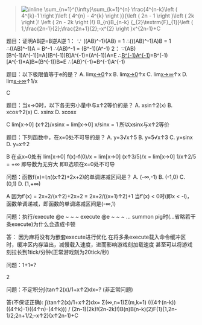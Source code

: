 > <img src="https://latex.codecogs.com/svg.image?\inline&space;\sum_{n=1}^{\infty}\sum_{k=1}^{n}&space;\frac{4^{n-k}\left&space;(&space;4^{k}-1&space;\right&space;)\left&space;(&space;4^{n}&space;-&space;4^{k}&space;\right&space;)}{\left&space;(&space;2n&space;-&space;1&space;\right&space;)\left&space;(&space;2k&space;\right&space;)!&space;\left&space;(&space;2n&space;-&space;2k&space;\right&space;)!}&space;B_{n}B_{n-k}&space;{_{2}\textrm{F}_{1}}\left&space;(&space;1,\frac{2n-1}{2};\frac{2n&plus;1}{2};-x^{2}&space;\right&space;)x^{2n-1}&plus;C" title="\inline \sum_{n=1}^{\infty}\sum_{k=1}^{n} \frac{4^{n-k}\left ( 4^{k}-1 \right )\left ( 4^{n} - 4^{k} \right )}{\left ( 2n - 1 \right )\left ( 2k \right )! \left ( 2n - 2k \right )!} B_{n}B_{n-k} {_{2}\textrm{F}_{1}}\left ( 1,\frac{2n-1}{2};\frac{2n+1}{2};-x^{2} \right )x^{2n-1}+C" />

题目：证明AB逆=B逆A逆
1：
∵ ((AB)^-1)(AB) = 1
∴(((AB)^-1)A)B = 1
∴((AB)^-1)A = B^-1
∴(AB)^-1 = (B^-1)(A^-1)
2：
∵(AB)[B^(-1)A^(-1)]=A[(B^(-1))B]A^(-1)=(A^(-1))A=E
∴[B^(-1)A^(-1)](AB)=B^(-1)[A^(-1)*A]B=(B^(-1))B=E
∴(AB)^(-1)=B^(-1)A^(-1)

题目：以下极限值等于e的是？
A. lim[x→0](1+1/x)↑x
B. lim[x→0](1+x)↑x
C. lim[x→∞](1+1/x)↑x
D. lim[x→∞](1+x)↑1/x

C

题目：当x→0时，以下各无穷小量中与x↑2等价的是？
A. xsin↑2(x)
B. xcos↑2(x)
C. xsinx
D. xcosx

C
lim[x→0] (x↑2)/xsinx = lim[x→0] x/sinx = 1
所以xsinx与x↑2等价

题目：下列函数中，在x=0处不可导的是？
A. y=3√x↑5
B. y=5√x↑3
C. y=sinx
D. y=x↑2

B
在点x=0处有
lim[x→0] f(x)-f(0)/x = lim[x→0] (x↑3/5)/x = lim[x→0] 1/x↑2/5 = +∞
即导数为无穷大
即B选项在x=0处不可导

问题：函数f(x)=㏑((x↑2)+2x+2)的单调递减区间是？
A. (-∞,-1)
B. (-1,0)
C. (0,1)
D. (1,+∞)

A
因为f′(x) = 2x+2/(x↑2)+2x+2 = 2x+2/((x+1)↑2)+1
当f′(x) < 0时(即x < -l)，函数单调递减，即函数的单调递减区间是(-∞,1)

问题：执行/execute @e ~ ~ ~ execute @e ~ ~ ~ ... summon pig时(...省略若干条execute)为什么会造成卡顿

答：
因为麻将没有为嵌套execute进行优化
在将多条execute载入命令缓冲区时，缓冲区内存溢出，减慢载入速度，进而影响游戏刻加载速度
甚至可以将游戏刻拉长到1tick/分钟(正常游戏刻为20tick/秒)

问题：1+1=?

2

问题：不定积分∫(tan↑2(x)/1+x↑2)dx=?   (非正常问题)

答(不保证正确):
∫(tan↑2(x)/1+x↑2)dx=
Σ(∞,n=1)Σ(m,k=1) (((4↑(n-k))((4↑k)-1)((4↑n)-(4↑k))) / (2n-1)(2k)!(2n-2k)!)B(n)B(n-k)(2)F(1){1,2n-1/2;2n+1/2;-x↑2}(x↑2n-1)+C
